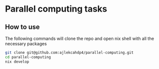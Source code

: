 # Parallel computing tasks

## How to use
The following commands will clone the repo and open nix shell with all the necessary packages
```sh
git clone git@github.com:ajlekcahdp4/parallel-computing.git
cd parallel-computing
nix develop
```

